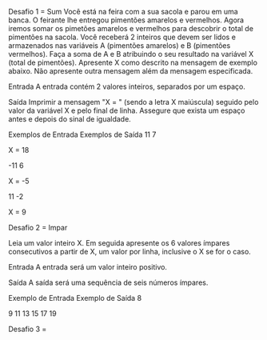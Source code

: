 Desafio 1 = Sum
Você está na feira com a sua sacola e parou em uma banca. O feirante lhe entregou pimentões amarelos e vermelhos. Agora iremos somar os pimetões amarelos e vermelhos para descobrir o total de pimentões na sacola.  Você receberá 2 inteiros que devem ser lidos e armazenados nas variáveis A (pimentões amarelos) e B (pimentões vermelhos). Faça a soma de A e B atribuindo o seu resultado na variável X (total de pimentões). Apresente X como descrito na mensagem de exemplo abaixo. Não apresente outra mensagem além da mensagem especificada.

Entrada
A entrada contém 2 valores inteiros, separados por um espaço.

Saída
Imprimir a mensagem "X = " (sendo a letra X maiúscula) seguido pelo valor da variável X e pelo final de linha. Assegure que exista um espaço antes e depois do sinal de igualdade.


Exemplos de Entrada	Exemplos de Saída
11 7

X = 18

-11 6

X = -5

11 -2

X = 9

Desafio 2 = Impar

Leia um valor inteiro X. Em seguida apresente os 6 valores ímpares consecutivos a partir de X, um valor por linha, inclusive o X se for o caso.

Entrada
A entrada será um valor inteiro positivo.

Saída
A saída será uma sequência de seis números ímpares.


Exemplo de Entrada	Exemplo de Saída
8

9
11
13
15
17
19


Desafio 3 = 

